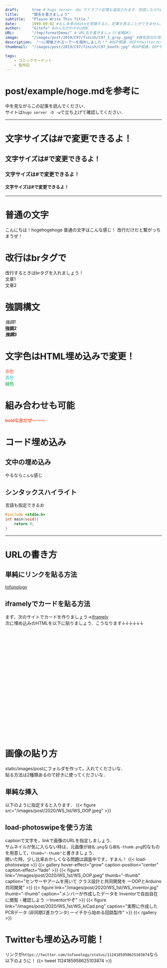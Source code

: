 ```yaml
---
draft:      true #`hugo server -Dw`でドラフト記事も追加されます．完成したらfalseに
title:      "題名を書きましょう"
subtitle:   "Please Write This Title."
date:       1999-09-02 #もし未来のdateを登録すると，記事を見ることができません．
author:     "Gitefu" #みんながわかればOK
URL:        "/tmp/formatDemo/" # URL名を書きましょう(省略OK)
image:      "/images/post/2019/C97/finish/C97_1_gray.jpeg" #題名部分の背景画像
description:  "〜に開催される〜で〜を頒布しました！" #OGP関連，OGPやtwitterカードで検索すればわかる
thumbnail:  "/images/post/2019/C97/finish/C97_booth.jpg" #OGP関連，OGPやtwitterカードで検索すればわかる

tags:
    - コミックマーケット
    - 製作記
---
```


# post/example/hoge.mdを参考に
中を見ながらこの記事を読んでください．<br>
サイトは`hugo server -D -w`で立ち上げて確認してください．

*****
# 文字サイズは\#で変更できるよ！
## 文字サイズは\#で変更できるよ！
### 文字サイズは\#で変更できるよ！
#### 文字サイズは\#で変更できるよ！

*****

# 普通の文字
こんにちは！hogehogehoge
普通の文字はこんな感じ！
改行だけだと繋がっちまうぜ！

# 改行はbrタグで
改行するときはbrタグを入れましょう！<br>
文章1<br>文章2

# 強調構文
*強調1<br>*
**強調2<br>**
***強調3<br>***

# 文字色はHTML埋め込みで変更！
<font color="#F75940">赤色</font> <br>
<font color="#3DC7BE">青色</font> <br>
<font color="#00a03e">緑色</font> 

# 組み合わせも可能
**<font color="#F75940">boldな赤だぜ〜〜〜</font>** 

# コード埋め込み
## 文中の埋め込み
やるなら`こんな`感じ
## シンタックスハイライト
言語も指定できるお
```c
#include <stdio.h>
int main(void){
    return 0;
}
```

*****

# URLの書き方
## 単純にリンクを貼る方法
[tofunology](https://tofunology.github.io/site)
## iframelyでカードを貼る方法
まず，次のサイトでカードを作りましょう→[iframely](https://iframely.com/embed)<br>
次に埋め込みのHTMLを以下に貼りましょう．こうなります↓↓↓↓↓↓
<div class="iframely-embed"><div class="iframely-responsive" style="padding-bottom: 42.7344%; padding-top: 120px;"><a href="https://tofunology.github.io/site/2020/MFT2020/notice/works/" data-iframely-url="//cdn.iframe.ly/WyICFK6"></a></div></div><script async src="//cdn.iframe.ly/embed.js" charset="utf-8"></script>

# 画像の貼り方
static/images/postにフォルダを作って，入れてくださいな．<br>
貼る方法は2種類あるので好きに使ってくださいな．
## 単純な挿入
以下のように指定すると入ります．
{{< figure src="/images/post/2020/WS_1st/WS_OOP.jpeg" >}}
## load-photoswipeを使う方法
captionで文字を，linkで画像のURLを指定しましょう．<br>
サムネイルが気に入らない時は，元画像が`題名.png`なら`題名-thumb.png`的なものを用意して，`thumb="-thumb"`と書きましょう．<br>
開いた時，少し比率おかしくなる問題は調査中です，すまん！
{{< load-photoswipe >}}
{{< gallery hover-effect="grow" caption-position="center" caption-effect="fade" >}}
{{< figure link="/images/post/2020/WS_1st/WS_OOP.jpeg" thumb="-thumb" caption="センサーやアームを用いて クラス設計と共同開発を ーOOPとArduino共同開発" >}}
{{< figure link="/images/post/2020/WS_1st/WS_inventor.jpg" thumb="-thumb" caption="メンバーが作成したデータを Inventorで自由自在に閲覧・確認しよう ーInventorやぞ" >}}
{{< figure link="/images/post/2020/WS_1st/WS_kiCad.png" caption="実際に作成したPCBデータ (非同期2進カウンタ) ーイチから始める回路製作" >}}
{{< /gallery >}}

# Twitterも埋め込み可能！
リンクが`https://twitter.com/tofunology/status/1124185958625103874`なら以下のように！
{{< tweet 1124185958625103874 >}}
